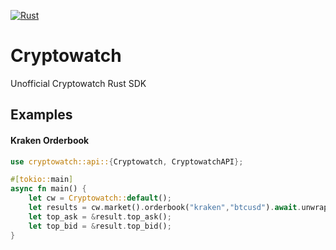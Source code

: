 [![Rust](https://github.com/atcol/cryptowatch/actions/workflows/rust.yml/badge.svg)](https://github.com/atcol/cryptowatch/actions/workflows/rust.yml)

# Cryptowatch

Unofficial Cryptowatch Rust SDK

## Examples

#### Kraken Orderbook

```rust
use cryptowatch::api::{Cryptowatch, CryptowatchAPI};

#[tokio::main]
async fn main() {
    let cw = Cryptowatch::default();
    let results = cw.market().orderbook("kraken","btcusd").await.unwrap();
    let top_ask = &result.top_ask();
    let top_bid = &result.top_bid();
}

```


